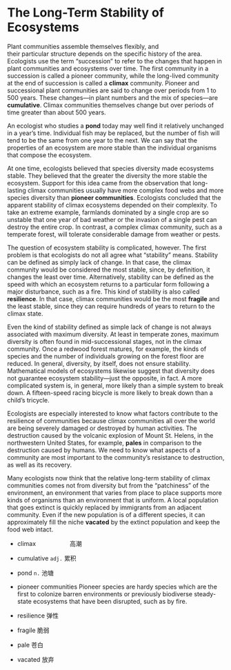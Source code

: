 # The Long-Term Stability of Ecosystems

Plant communities assemble themselves flexibly, and their particular structure depends on the specific history of the area. Ecologists use the term “succession” to refer to the changes that happen in plant communities and ecosystems over time. The first community in a succession is called a pioneer community, while the long-lived community at the end of succession is called a **climax** community. Pioneer and successional plant communities are said to change over periods from 1 to 500 years. These changes—in plant numbers and the mix of species—are **cumulative**. Climax communities themselves change but over periods of time greater than about 500 years.

An ecologist who studies a **pond** today may well find it relatively unchanged in a year’s time. Individual fish may be replaced, but the number of fish will tend to be the same from one year to the next. We can say that the properties of an ecosystem are more stable than the individual organisms that compose the ecosystem.

At one time, ecologists believed that species diversity made ecosystems stable. They believed that the greater the diversity the more stable the ecosystem. Support for this idea came from the observation that long-lasting climax communities usually have more complex food webs and more species diversity than **pioneer communities**. Ecologists concluded that the apparent stability of climax ecosystems depended on their complexity. To take an extreme example, farmlands dominated by a single crop are so unstable that one year of bad weather or the invasion of a single pest can destroy the entire crop. In contrast, a complex climax community, such as a temperate forest, will tolerate considerable damage from weather or pests.

The question of ecosystem stability is complicated, however. The first problem is that ecologists do not all agree what “stability” means. Stability can be defined as simply lack of change. In that case, the climax community would be considered the most stable, since, by definition, it changes the least over time. Alternatively, stability can be defined as the speed with which an ecosystem returns to a particular form following a major disturbance, such as a fire. This kind of stability is also called **resilience**. In that case, climax communities would be the most **fragile** and the least stable, since they can require hundreds of years to return to the climax state.

Even the kind of stability defined as simple lack of change is not always associated with maximum diversity. At least in temperate zones, maximum diversity is often found in mid-successional stages, not in the climax community. Once a redwood forest matures, for example, the kinds of species and the number of individuals growing on the forest floor are reduced. In general, diversity, by itself, does not ensure stability. Mathematical models of ecosystems likewise suggest that diversity does not guarantee ecosystem stability—just the opposite, in fact. A more complicated system is, in general, more likely than a simple system to break down. A fifteen-speed racing bicycle is more likely to break down than a child’s tricycle.

Ecologists are especially interested to know what factors contribute to the resilience of communities because climax communities all over the world are being severely damaged or destroyed by human activities. The destruction caused by the volcanic explosion of Mount St. Helens, in the northwestern United States, for example, **pales** in comparison to the destruction caused by humans. We need to know what aspects of a community are most important to the community’s resistance to destruction, as well as its recovery.

Many ecologists now think that the relative long-term stability of climax communities comes not from diversity but from the “patchiness” of the environment, an environment that varies from place to place supports more kinds of organisms than an environment that is uniform. A local population that goes extinct is quickly replaced by immigrants from an adjacent community. Even if the new population is of a different species, it can approximately fill the niche **vacated** by the extinct population and keep the food web intact.

* climax                    高潮

* cumulative `adj.`             累积

* pond `n.`                       池塘

* pioneer communities           Pioneer species are hardy species which are the first to colonize barren environments or previously biodiverse steady-state ecosystems that have been disrupted, such as by fire.

* resilience                               弹性

* fragile                                     脆弱

* pale                                          苍白

* vacated                                      放弃
